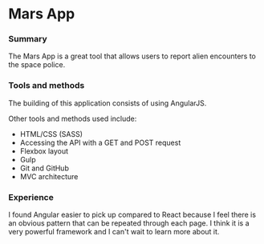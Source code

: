 # Mars App

### Summary

The Mars App is a great tool that allows users to report alien encounters to the space police.

### Tools and methods

The building of this application consists of using AngularJS.

Other tools and methods used include:
* HTML/CSS (SASS)
* Accessing the API with a GET and POST request
* Flexbox layout
* Gulp
* Git and GitHub
* MVC architecture

### Experience

I found Angular easier to pick up compared to React because I feel there is an obvious pattern that can be repeated through each page. I think it is a very powerful framework and I can't wait to learn more about it. 
